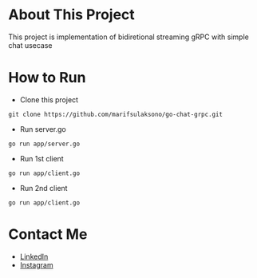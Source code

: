 # About This Project
This project is implementation of bidiretional streaming gRPC with simple chat usecase

# How to Run
- Clone this project
```
git clone https://github.com/marifsulaksono/go-chat-grpc.git
```
- Run server.go
```
go run app/server.go
```
- Run 1st client
```
go run app/client.go
```
- Run 2nd client
```
go run app/client.go
```

# Contact Me
- [LinkedIn](https://www.linkedin.com/in/marifsulaksono/)
- [Instagram](https://www.instagram.com/marfs.2102)